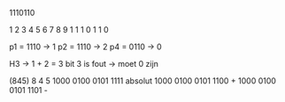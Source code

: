 1110110

1  2  3  4  5  6  7  8  9
1  1  1  0  1  1  0

p1 = 1110  -> 1
p2 = 1110  -> 2
p4 = 0110  -> 0

H3  -> 1 + 2 = 3
bit 3 is fout -> moet 0 zijn


(845)
   8	4	 5
 1000 0100 0101 1111  absolut
 1000 0100 0101 1100   +
 1000 0100 0101 1101   -
